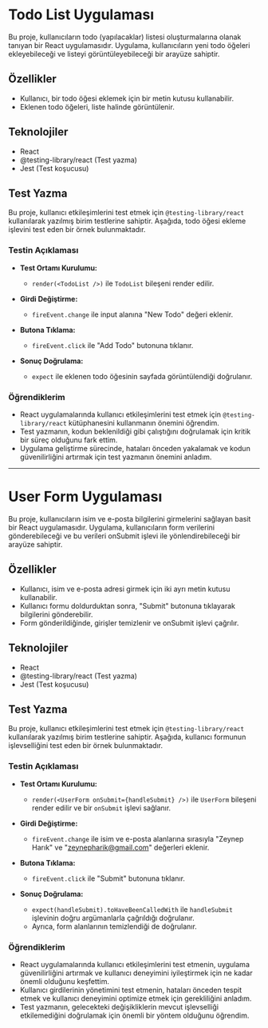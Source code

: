 # Todo List Uygulaması

Bu proje, kullanıcıların todo (yapılacaklar) listesi oluşturmalarına olanak tanıyan bir React uygulamasıdır. Uygulama, kullanıcıların yeni todo öğeleri ekleyebileceği ve listeyi görüntüleyebileceği bir arayüze sahiptir.

## Özellikler
- Kullanıcı, bir todo öğesi eklemek için bir metin kutusu kullanabilir.
- Eklenen todo öğeleri, liste halinde görüntülenir.

## Teknolojiler
- React
- @testing-library/react (Test yazma)
- Jest (Test koşucusu)

## Test Yazma
Bu proje, kullanıcı etkileşimlerini test etmek için `@testing-library/react` kullanılarak yazılmış birim testlerine sahiptir. Aşağıda, todo öğesi ekleme işlevini test eden bir örnek bulunmaktadır.

### Testin Açıklaması

- **Test Ortamı Kurulumu:** 
  - `render(<TodoList />)` ile `TodoList` bileşeni render edilir.
  
- **Girdi Değiştirme:** 
  - `fireEvent.change` ile input alanına "New Todo" değeri eklenir.
  
- **Butona Tıklama:** 
  - `fireEvent.click` ile "Add Todo" butonuna tıklanır.

- **Sonuç Doğrulama:** 
  - `expect` ile eklenen todo öğesinin sayfada görüntülendiği doğrulanır.

### Öğrendiklerim
- React uygulamalarında kullanıcı etkileşimlerini test etmek için `@testing-library/react` kütüphanesini kullanmanın önemini öğrendim.
- Test yazmanın, kodun beklenildiği gibi çalıştığını doğrulamak için kritik bir süreç olduğunu fark ettim.
- Uygulama geliştirme sürecinde, hataları önceden yakalamak ve kodun güvenilirliğini artırmak için test yazmanın önemini anladım.

-------------------------------------------------------------------------------------------------------------------------------------------------------------------------
# User Form Uygulaması

Bu proje, kullanıcıların isim ve e-posta bilgilerini girmelerini sağlayan basit bir React uygulamasıdır. Uygulama, kullanıcıların form verilerini gönderebileceği ve bu verileri onSubmit işlevi ile yönlendirebileceği bir arayüze sahiptir.

## Özellikler
- Kullanıcı, isim ve e-posta adresi girmek için iki ayrı metin kutusu kullanabilir.
- Kullanıcı formu doldurduktan sonra, "Submit" butonuna tıklayarak bilgilerini gönderebilir.
- Form gönderildiğinde, girişler temizlenir ve onSubmit işlevi çağrılır.

## Teknolojiler
- React
- @testing-library/react (Test yazma)
- Jest (Test koşucusu)

## Test Yazma
Bu proje, kullanıcı etkileşimlerini test etmek için `@testing-library/react` kullanılarak yazılmış birim testlerine sahiptir. Aşağıda, kullanıcı formunun işlevselliğini test eden bir örnek bulunmaktadır.

### Testin Açıklaması

- **Test Ortamı Kurulumu:** 
  - `render(<UserForm onSubmit={handleSubmit} />)` ile `UserForm` bileşeni render edilir ve bir `onSubmit` işlevi sağlanır.
  
- **Girdi Değiştirme:** 
  - `fireEvent.change` ile isim ve e-posta alanlarına sırasıyla "Zeynep Harık" ve "zeynepharik@gmail.com" değerleri eklenir.
  
- **Butona Tıklama:** 
  - `fireEvent.click` ile "Submit" butonuna tıklanır.

- **Sonuç Doğrulama:** 
  - `expect(handleSubmit).toHaveBeenCalledWith` ile `handleSubmit` işlevinin doğru argümanlarla çağrıldığı doğrulanır.
  - Ayrıca, form alanlarının temizlendiği de doğrulanır.

### Öğrendiklerim
- React uygulamalarında kullanıcı etkileşimlerini test etmenin, uygulama güvenilirliğini artırmak ve kullanıcı deneyimini iyileştirmek için ne kadar önemli olduğunu keşfettim.
- Kullanıcı girdilerinin yönetimini test etmenin, hataları önceden tespit etmek ve kullanıcı deneyimini optimize etmek için gerekliliğini anladım.
- Test yazmanın, gelecekteki değişikliklerin mevcut işlevselliği etkilemediğini doğrulamak için önemli bir yöntem olduğunu öğrendim.



